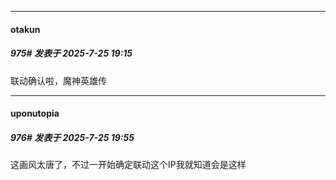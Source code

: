 ﻿
*****

####  otakun  
##### 975#       发表于 2025-7-25 19:15

联动确认啦，魔神英雄传


*****

####  uponutopia  
##### 976#       发表于 2025-7-25 19:55

这画风太唐了，不过一开始确定联动这个IP我就知道会是这样

